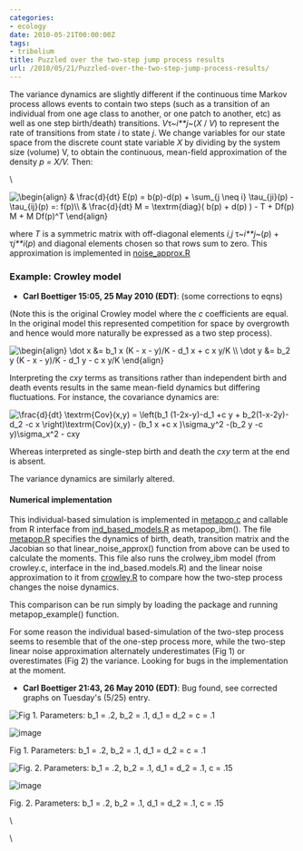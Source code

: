 ```yaml
---
categories:
- ecology
date: 2010-05-21T00:00:00Z
tags:
- tribolium
title: Puzzled over the two-step jump process results
url: /2010/05/21/Puzzled-over-the-two-step-jump-process-results/
---
```


The variance dynamics are slightly different if the continuous time
Markov process allows events to contain two steps (such as a transition
of an individual from one age class to another, or one patch to another,
etc) as well as one step birth/death) transitions. *V*τ~*i**j*~(*X* /
*V*) to represent the rate of transitions from state *i* to state *j*.
We change variables for our state space from the discrete count state
variable *X* by dividing by the system size (volume) V, to obtain the
continuous, mean-field approximation of the density *p = X/V.* Then:

\

![ \\begin{align} & \\frac{d}{dt} E(p) = b(p)-d(p) + \\sum\_{j \\neq i}
\\tau\_{ji}(p) - \\tau\_{ij}(p) =: f(p)\\\\ & \\frac{d}{dt} M =
\\textrm{diag}( b(p) + d(p) ) - T + Df(p) M + M Df(p)\^T \\end{align}
](http://openwetware.org/images/math/5/e/b/5eb413fd88e12c41c39cf48c811fc71a.png)

where *T* is a symmetric matrix with off-diagonal elements *i,j*
τ~*i**j*~(*p*) + τ*j**i*(*p*) and diagonal elements chosen so that rows
sum to zero. This approximation is implemented in
[noise\_approx.R](http://github.com/cboettig/structured-populations/blob/master/R/noise_approx.R "http://github.com/cboettig/structured-populations/blob/master/R/noise_approx.R")

### Example: Crowley model

-   **Carl Boettiger 15:05, 25 May 2010 (EDT)**: (some corrections to
    eqns)

(Note this is the original Crowley model where the *c* coefficients are
equal. In the original model this represented competition for space by
overgrowth and hence would more naturally be expressed as a two step
process).

![ \\begin{align} \\dot x &= b\_1 x (K - x - y)/K - d\_1 x + c x y/K
\\\\ \\dot y &= b\_2 y (K - x - y)/K - d\_1 y - c x y/K \\end{align}
](http://openwetware.org/images/math/7/c/4/7c49b2c47e74e60537d6345e8b7a9c6a.png)

Interpreting the *cxy* terms as transitions rather than independent
birth and death events results in the same mean-field dynamics but
differing fluctuations. For instance, the covariance dynamics are:

![ \\frac{d}{dt} \\textrm{Cov}(x,y) = \\left(b\_1 (1-2x-y)-d\_1 +c y +
b\_2(1-x-2y)-d\_2 -c x \\right)\\textrm{Cov}(x,y) - (b\_1 x +c x
)\\sigma\_y\^2 -(b\_2 y -c y)\\sigma\_x\^2 - cxy
](http://openwetware.org/images/math/2/4/c/24c57b2b520fa2223fc7f059ade57d81.png)

Whereas interpreted as single-step birth and death the *cxy* term at the
end is absent.

The variance dynamics are similarly altered.

#### Numerical implementation

This individual-based simulation is implemented in
[metapop.c](http://github.com/cboettig/structured-populations/blob/master/src/metapop.c "http://github.com/cboettig/structured-populations/blob/master/src/metapop.c")
and callable from R interface from
[ind\_based\_models.R](http://github.com/cboettig/structured-populations/blob/master/R/ind_based_models.R "http://github.com/cboettig/structured-populations/blob/master/R/ind_based_models.R")
as metapop\_ibm(). The file
[metapop.R](http://github.com/cboettig/structured-populations/blob/master/R/metapop.R "http://github.com/cboettig/structured-populations/blob/master/R/metapop.R")
specifies the dynamics of birth, death, transition matrix and the
Jacobian so that linear\_noise\_approx() function from above can be used
to calculate the moments. This file also runs the crolwey\_ibm model
(from crowley.c, interface in the ind\_based.models.R) and the linear
noise approximation to it from
[crowley.R](http://github.com/cboettig/structured-populations/blob/master/R/crowley.R "http://github.com/cboettig/structured-populations/blob/master/R/crowley.R")
to compare how the two-step process changes the noise dynamics.

This comparison can be run simply by loading the package and running
metapop\_example() function.

For some reason the individual based-simulation of the two-step process
seems to resemble that of the one-step process more, while the two-step
linear noise approximation alternately underestimates (Fig 1) or
overestimates (Fig 2) the variance. Looking for bugs in the
implementation at the moment.

-   **Carl Boettiger 21:43, 26 May 2010 (EDT)**: Bug found, see
    corrected graphs on Tuesday's (5/25) entry.

![Fig 1. Parameters: b\_1 = .2, b\_2 = .1, d\_1 = d\_2 = c =
.1](http://openwetware.org/images/thumb/8/84/Compare_noise.png/360px-Compare_noise.png)

![image](/skins/common/images/magnify-clip.png)

Fig 1. Parameters: b\_1 = .2, b\_2 = .1, d\_1 = d\_2 = c = .1

![Fig. 2. Parameters: b\_1 = .2, b\_2 = .1, d\_1 = d\_2 = .1, c =
.15](http://openwetware.org/images/thumb/f/f3/Compare_noise2.png/360px-Compare_noise2.png)

![image](/skins/common/images/magnify-clip.png)

Fig. 2. Parameters: b\_1 = .2, b\_2 = .1, d\_1 = d\_2 = .1, c = .15

\

\

